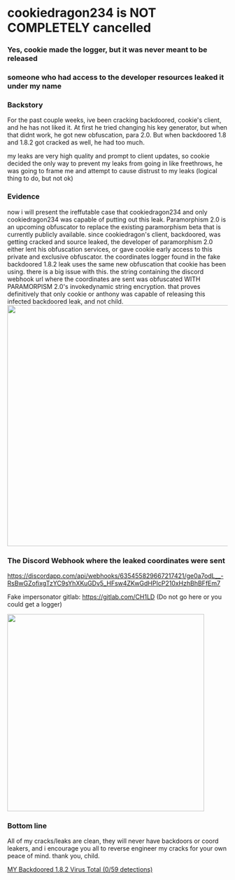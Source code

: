 # cookiedragon234 is NOT COMPLETELY cancelled

### Yes, cookie made the logger, but it was never meant to be released
### someone who had access to the developer resources leaked it under my name

### Backstory
For the past couple weeks, ive been cracking backdoored, cookie's client, and he has not liked it. At first he tried changing his key generator, but when that didnt work, he got new obfuscation, para 2.0. But when backdoored 1.8 and 1.8.2 got cracked as well, he had too much.

my leaks are very high quality and prompt to client updates, so cookie decided the only way to prevent my leaks from going in like freethrows, he was going to frame me and attempt to cause distrust to my leaks (logical thing to do, but not ok)

### Evidence
now i will present the ireffutable case that cookiedragon234 and only cookiedragon234 was capable of putting out this leak.
Paramorphism 2.0 is an upcoming obfuscator to replace the existing paramorphism beta that is currently publicly available. since cookiedragon's client, backdoored, was getting cracked and source leaked, the developer of paramorphism 2.0 either lent his obfuscation services, or gave cookie early access to this private and exclusive obfuscator. the coordinates logger found in the fake backdoored 1.8.2 leak uses the same new obfuscation that cookie has been using. there is a big issue with this. the string containing the discord webhook url where the coordinates are sent was obfuscated WITH PARAMORPISM 2.0's invokedynamic string encryption. that proves definitively that only cookie or anthony was capable of releasing this infected backdoored leak, and not child.
<img src="https://i.imgur.com/uMWQHLD.png" width="550">

### The Discord Webhook where the leaked coordinates were sent
https://discordapp.com/api/webhooks/635455829667217421/ge0a7odL__-RsBwGZofixgTzYC9sYhXKuGDv5_HFsw4ZKwGdHPIcP210xHzhBhBFfEm7


Fake impersonator gitlab: https://gitlab.com/CH1LD (Do not go here or you could get a logger)

<img src="https://media.discordapp.net/attachments/646809312802635789/650364541787439105/unknown.png" width="450">

### Bottom line
All of my cracks/leaks are clean, they will never have backdoors or coord leakers, and i encourage you all to reverse engineer my cracks for your own peace of mind. thank you, child.

[MY Backdoored 1.8.2 Virus Total (0/59 detections)](https://www.virustotal.com/gui/file/a48c9c3425afc26261fb66aed757273234f0e84dd271f8dc2f7b14dcfaea7949)

